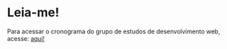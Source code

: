 
# Leia-me!

Para acessar o cronograma do grupo de estudos de desenvolvimento web, acesse: <a href = "https://htmlpreview.github.io/?https://raw.githubusercontent.com/roddorneles/calendario-web-codelab/master/index.html">aqui!</a>
